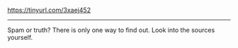 https://tinyurl.com/3xaej452

----

Spam or truth? There is only one way to find out. Look into the sources yourself.


